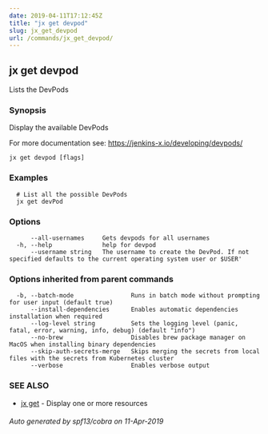 ```yaml
---
date: 2019-04-11T17:12:45Z
title: "jx get devpod"
slug: jx_get_devpod
url: /commands/jx_get_devpod/
---
```

## jx get devpod

Lists the DevPods

### Synopsis

Display the available DevPods 

For more documentation see: https://jenkins-x.io/developing/devpods/

```
jx get devpod [flags]
```

### Examples

```
  # List all the possible DevPods
  jx get devPod
```

### Options

```
      --all-usernames     Gets devpods for all usernames
  -h, --help              help for devpod
      --username string   The username to create the DevPod. If not specified defaults to the current operating system user or $USER'
```

### Options inherited from parent commands

```
  -b, --batch-mode                Runs in batch mode without prompting for user input (default true)
      --install-dependencies      Enables automatic dependencies installation when required
      --log-level string          Sets the logging level (panic, fatal, error, warning, info, debug) (default "info")
      --no-brew                   Disables brew package manager on MacOS when installing binary dependencies
      --skip-auth-secrets-merge   Skips merging the secrets from local files with the secrets from Kubernetes cluster
      --verbose                   Enables verbose output
```

### SEE ALSO

* [jx get](/commands/jx_get/)	 - Display one or more resources

###### Auto generated by spf13/cobra on 11-Apr-2019
